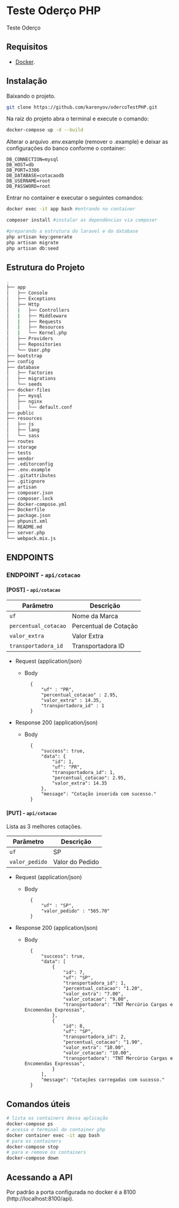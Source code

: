 # Teste Oderço PHP
Teste Oderço

## Requisitos
- [Docker](https://docs.docker.com/engine/install/).


## Instalação

Baixando o projeto.
```sh
git clone https://github.com/karenyov/odercoTestPHP.git
```

Na raiz do projeto abra o terminal e execute o comando:
```sh
docker-compose up -d --build
```

Alterar o arquivo .env.example (remover o .example) e deixar as configurações do banco conforme o container:
```
DB_CONNECTION=mysql
DB_HOST=db
DB_PORT=3306
DB_DATABASE=cotacaodb
DB_USERNAME=root
DB_PASSWORD=root
```

Entrar no container e executar o seguintes comandos:
```sh
docker exec -it app bash #entrando no container

composer install #instalar as dependências via composer

#preparando a estrutura do laravel e do database
php artisan key:generate
php artisan migrate
php artisan db:seed
```

## Estrutura do Projeto
```sh
.
├── app
│   ├── Console
│   ├── Exceptions
│   ├── Http
│   |   ├── Controllers
│   |   ├── Middleware
│   |   ├── Requests
│   |   ├── Resources
│   |   └── Kernel.php
│   ├── Providers
│   ├── Repositories
│   └── User.php
├── bootstrap
├── config
├── database
│   ├── factories
│   ├── migrations
│   └── seeds
├── docker-files
│   ├── mysql
│   ├── nginx
│   │   └── default.conf
├── public
├── resources
│   ├── js
│   ├── lang
│   └── sass
├── routes
├── storage
├── tests
├── vendor
├── .editorconfig
├── .env.example
├── .gitattributes
├── .gitignore
├── artisan
├── composer.json
├── composer.lock
├── docker-compose.yml
├── Dockerfile
├── package.json
├── phpunit.xml
├── README.md
├── server.php
└── webpack.mix.js
```

## ENDPOINTS

### ENDPOINT - `api/cotacao`

#### [POST] - `api/cotacao`
| Parâmetro | Descrição |
|---|---|
| `uf` | Nome da Marca |
| `percentual_cotacao` | Percentual de Cotação |
| `valor_extra` | Valor Extra |
| `transportadora_id` | Transportadora ID |

+ Request (application/json)

    + Body

            {
                "uf" : "PR",
                "percentual_cotacao" : 2.95,
                "valor_extra" : 14.35,
                "transportadora_id" : 1
            }

+ Response 200 (application/json)

    + Body

            {
                "success": true,
                "data": {
                    "id": 1,
                    "uf": "PR",
                    "transportadora_id": 1,
                    "percentual_cotacao": 2.95,
                    "valor_extra": 14.35
                },
                "message": "Cotação inserida com sucesso."
            }

#### [PUT] - `api/cotacao`
Lista as  3 melhores cotações.

| Parâmetro | Descrição |
|---|---|
| `uf` | SP |
| `valor_pedido` | Valor do Pedido |

+ Request (application/json)

    + Body

            {
                "uf" : "SP",
	            "valor_pedido" : "565.70"
            }

+ Response 200 (application/json)

    + Body

            {
                "success": true,
                "data": [
                    {
                        "id": 7,
                        "uf": "SP",
                        "transportadora_id": 1,
                        "percentual_cotacao": "1.20",
                        "valor_extra": "7.00",
                        "valor_cotacao": "9.00",
                        "transportadora": "TNT Mercúrio Cargas e Encomendas Expressas",
                    },
                    {
                        "id": 8,
                        "uf": "SP",
                        "transportadora_id": 2,
                        "percentual_cotacao": "1.90",
                        "valor_extra": "10.00",
                        "valor_cotacao": "10.00",
                        "transportadora": "TNT Mercúrio Cargas e Encomendas Expressas",
                    }
                ],
                "message": "Cotações carregadas com sucesso."
            }

## Comandos úteis
```sh
# lista os containers dessa aplicação
docker-compose ps
# acessa o terminal do container php
docker container exec -it app bash
# para os containers
docker-compose stop
# para e remove os containers
docker-compose down
```

## Acessando a API
Por padrão a porta configurada no docker é a 8100 (http://localhost:8100/api).
